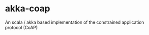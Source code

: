 akka-coap
=========

An scala / akka based implementation of the constrained application protocol (CoAP)
